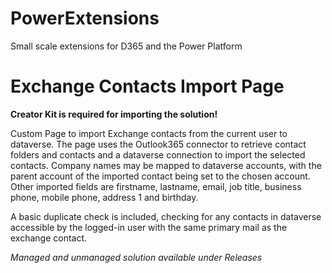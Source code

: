 # PowerExtensions
Small scale extensions for D365 and the Power Platform

# Exchange Contacts Import Page

**Creator Kit is required for importing the solution!**

Custom Page to import Exchange contacts from the current user to dataverse. The page uses the Outlook365 connector to retrieve contact folders and contacts and a dataverse connection to import the selected contacts.
Company names may be mapped to dataverse accounts, with the parent account of the imported contact being set to the chosen account. Other imported fields are firstname, lastname, email, job title, business phone, mobile phone, address 1 and birthday.

A basic duplicate check is included, checking for any contacts in dataverse accessible by the logged-in user with the same primary mail as the exchange contact.

*Managed and unmanaged solution available under Releases*
